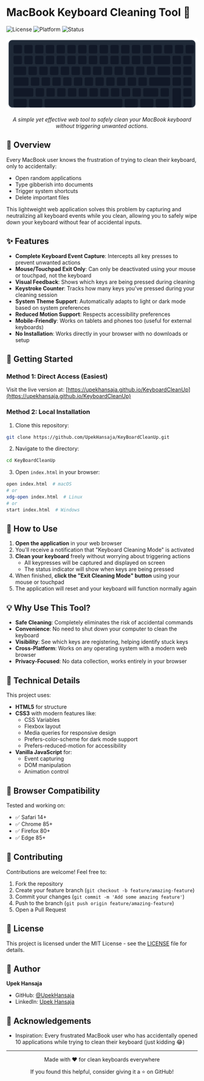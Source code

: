 # MacBook Keyboard Cleaning Tool 🧼

![License](https://img.shields.io/badge/license-MIT-blue)
![Platform](https://img.shields.io/badge/platform-Web-yellow)
![Status](https://img.shields.io/badge/status-stable-green)

<div align="center">
  <img src="keyboard.svg" alt="MacBook Keyboard Illustration" width="600">

  <p><em>A simple yet effective web tool to safely clean your MacBook keyboard without triggering unwanted actions.</em></p>
</div>

## 🌟 Overview

Every MacBook user knows the frustration of trying to clean their keyboard, only to accidentally:
- Open random applications
- Type gibberish into documents
- Trigger system shortcuts
- Delete important files

This lightweight web application solves this problem by capturing and neutralizing all keyboard events while you clean, allowing you to safely wipe down your keyboard without fear of accidental inputs.

## ✨ Features

- **Complete Keyboard Event Capture**: Intercepts all key presses to prevent unwanted actions
- **Mouse/Touchpad Exit Only**: Can only be deactivated using your mouse or touchpad, not the keyboard
- **Visual Feedback**: Shows which keys are being pressed during cleaning
- **Keystroke Counter**: Tracks how many keys you've pressed during your cleaning session
- **System Theme Support**: Automatically adapts to light or dark mode based on system preferences
- **Reduced Motion Support**: Respects accessibility preferences
- **Mobile-Friendly**: Works on tablets and phones too (useful for external keyboards)
- **No Installation**: Works directly in your browser with no downloads or setup

## 🚀 Getting Started

### Method 1: Direct Access (Easiest)

Visit the live version at: [https://upekhansaja.github.io/KeyboardCleanUp](https://upekhansaja.github.io/KeyboardCleanUp)

### Method 2: Local Installation

1. Clone this repository:
```bash
git clone https://github.com/UpekHansaja/KeyBoardCleanUp.git
```

2. Navigate to the directory:
```bash
cd KeyBoardCleanUp
```

3. Open `index.html` in your browser:
```bash
open index.html  # macOS
# or
xdg-open index.html  # Linux
# or
start index.html  # Windows
```

## 📖 How to Use

1. **Open the application** in your web browser
2. You'll receive a notification that "Keyboard Cleaning Mode" is activated
3. **Clean your keyboard** freely without worrying about triggering actions
   - All keypresses will be captured and displayed on screen
   - The status indicator will show when keys are being pressed
4. When finished, **click the "Exit Cleaning Mode" button** using your mouse or touchpad
5. The application will reset and your keyboard will function normally again

## 💡 Why Use This Tool?

- **Safe Cleaning**: Completely eliminates the risk of accidental commands
- **Convenience**: No need to shut down your computer to clean the keyboard
- **Visibility**: See which keys are registering, helping identify stuck keys
- **Cross-Platform**: Works on any operating system with a modern web browser
- **Privacy-Focused**: No data collection, works entirely in your browser

## 🧰 Technical Details

This project uses:
- **HTML5** for structure
- **CSS3** with modern features like:
  - CSS Variables
  - Flexbox layout
  - Media queries for responsive design
  - Prefers-color-scheme for dark mode support
  - Prefers-reduced-motion for accessibility
- **Vanilla JavaScript** for:
  - Event capturing
  - DOM manipulation
  - Animation control

## 🔧 Browser Compatibility

Tested and working on:
- ✅ Safari 14+
- ✅ Chrome 85+
- ✅ Firefox 80+
- ✅ Edge 85+

## 🤝 Contributing

Contributions are welcome! Feel free to:

1. Fork the repository
2. Create your feature branch (`git checkout -b feature/amazing-feature`)
3. Commit your changes (`git commit -m 'Add some amazing feature'`)
4. Push to the branch (`git push origin feature/amazing-feature`)
5. Open a Pull Request

## 📄 License

This project is licensed under the MIT License - see the [LICENSE](LICENSE) file for details.

## 👤 Author

**Upek Hansaja**

- GitHub: [@UpekHansaja](https://github.com/UpekHansaja)
- LinkedIn: [Upek Hansaja](https://www.linkedin.com/in/upek-hansaja/)


## 🙏 Acknowledgements

- Inspiration: Every frustrated MacBook user who has accidentally opened 10 applications while trying to clean their keyboard (just kidding 😂)


---

<div align="center">
  <p>Made with ❤️ for clean keyboards everywhere</p>
  <p>If you found this helpful, consider giving it a ⭐ on GitHub!</p>
</div>
